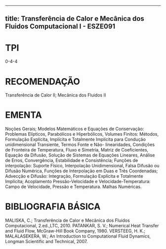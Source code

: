 
---
title: Transferência de Calor e Mecânica dos Fluidos Computacional I - ESZE091 
---

# TPI

0-4-4

# RECOMENDAÇÃO

Transferência de Calor II; Mecânica dos Fluidos II

# EMENTA

Noções Gerais; Modelos Matemáticos e Equações de Conservação: Problemas Elípticos, Parabólicos e Hiperbólicos, Volumes Finitos: Métodos, Formulação Explícita, Implícita e Totalmente Implícita para Condução unidimensional Transiente, Termos Fonte e Não- linearidades, Condições de Fronteira de Temperatura, Fluxo e Simetria, Matriz de Coeficientes, Equação da Difusão, Solução de Sistemas de Equações Lineares, Análise de Erros, Convergência, Estabilidade e Consistência; Funções de interpolação: Suporte Físico, Interpolação Unidimensional, Falsa Difusão ou Difusão Numérica, Funções de Interpolação em Duas e Três Coordenadas; Advecção e Difusão: Integração, Formulação Explícita e Totalmente Implícita; Acoplamento Pressão-Velocidade e Velocidade-Temperatura: Campo de Velocidade, Pressão e Temperatura. Malhas Numéricas.

# BIBLIOGRAFIA BÁSICA

MALISKA, C.; Transferência de Calor e Mecânica dos Fluidos Computacional, 2.ed.,LTC, 2010.
PATANKAR, S. V.; Numerical Heat Transfer and Fluid Flow, McGraw-Hill Book Company, 1980. 
VERSTEEG, H. K.; MALALASEKERA, W.; An Introduction to Computational Fluid Dynamics, Longman Scientific and Technical, 2007.
        